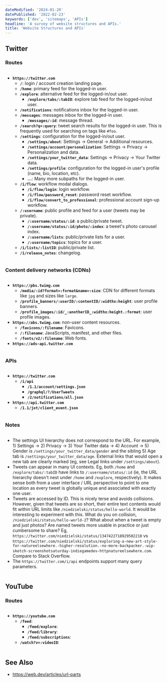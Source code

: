 ```yaml
---
dateModified: '2024-01-20'
datePublished: '2022-02-23'
keywords: ['dev', 'sitemaps', 'APIs']
headline: 'A survey of website structures and APIs.'
title: 'Website Structures and APIs'
---
```


## Twitter

### Routes

<div style='column-span: all'>

- **`https://twitter.com`**
  - **`/`**: login / account creation landing page.
  - **`/home`**: primary feed for the logged-in user.
  - **`/explore`**: alternative feed for the logged-in/out user.
    - **`/explore/tabs/:tabID`**: explore tab feed for the logged-in/out user.
  - **`/notifications`**: notifications inbox for the logged-in user.
  - **`/messages`**: messages inbox for the logged-in user.
    - **`/messages/:id`**: message thread.
  - **`/search?q=:query`**: tweet search results for the logged-in user. This is
    frequently used for searching on tags like `#foo`.
  - **`/settings`**: configuration for the logged-in/out user.
    - **`/settings/about`**: Settings → General → Additional resources.
    - **`/settings/account/personalization`**: Settings → Privacy →
      Personalization and data.
    - **`/settings/your_twitter_data`**: Settings → Privacy → Your Twitter data.
    - **`/settings/profile`**: configuration for the logged-in user's profile
      (name, bio, location, etc).
    - **…**: Many more subpaths for the logged-in user.
  - **`/i/flow`**: workflow modal dialogs.
    - **`/i/flow/login`**: login workflow.
    - **`/i/flow/password_reset`**: password reset workflow.
    - **`/i/flow/convert_to_professional`**: professional account sign-up
      workflow.
  - **`/:username`**: public profile and feed for a user (tweets may be
    private).
    - **`/:username/status/:id`**: a public/private tweet.
    - **`/:username/status/:id/photo/:index`**: a tweet's photo carousel index.
    - **`/:username/lists`**: public/private lists for a user.
    - **`/:username/topics`**: topics for a user.
  - **`/i/lists/:listID`**: public/private list.
  - **`/i/release_notes`**: changelog.

</div>

### Content delivery networks (CDNs)

<div style='column-span: all'>

- **`https://pbs.twimg.com`**
  - **`/media/:id?format=:format&name=:size`**: CDN for different formats like
    `jpg` and sizes like `large`.
  - **`/profile_banners/:userID/:contentID/:widthx:height`**: user profile
    banners.
  - **`/profile_images/:id/_:anotherID_:widthx:height.:format`**: user profile
    images.
- **`https://abs.twimg.com`**: non-user content resources.
  - **`/favicons/:filename`**: Favicons.
  - **`/:filename`**: JavaScripts, manifest, and other files.
  - **`/fonts/v2/:filename`**: Web fonts.
- **`https://ads-api.twitter.com`**

</div>

### APIs

<div style='column-span: all'>

- **`https://twitter.com`**
  - **`/i/api`**
    - **`/1.1/account/settings.json`**
    - **`/graphql/?/UserTweets`**
    - **`/2/notifications/all.json`**
- **`https://api.twitter.com`**
  - **`/1.1/jot/client_event.json`**

</div>

### Notes

<div style='column-span: all'>

- The settings UI hierarchy does not correspond to the URL. For example, 1)
  Settings → 2) Privacy → 3) Your Twitter data → 4) Account → 5) Gender is
  `/settings/your_twitter_data/gender` and the sibling 5) Age tab is
  `/settings/your_twitter_data/age`. External links that would open a new tab
  are clearly marked (eg, see Legal links under `/settings/about`).
- Tweets can appear in many UI contexts. Eg, both `/home` and
  `/explore/tabs/:tabID` have links to `/:username/status/:id` (ie, the URL
  hierarchy doesn't nest under `/home` and `/explore`, respectively). It makes
  sense both from a user interface / URL perspective to point to one location as
  every tweet is globally unique and associated with exactly one user.
- Tweets are accessed by ID. This is nicely terse and avoids collisions.
  However, given that tweets are so short, their entire text contents would fit
  within URL limits like `/niedzielski/status/hello-world`. It would be
  interesting to experiment with this. What do you on collision,
  `/niedzielski/status/hello-world-2`? What about when a tweet is empty and just
  photos? Are named tweets more usable in practice or just cumbersome to share?
  Eg, `https://twitter.com/niedzielski/status/1347422718929502210` vs
  `https://twitter.com/niedzielski/status/exploring-a-new-art-style-for-natureelsewhere.-higher-resolution.-no-more-backpacker.-wip-sketch-screenshotsaturday-indiegamedev-httpnatureelsewhere.com`.
  Compare to Stack Overflow.
- The `https://twitter.com/i/api` endpoints support many query parameters.

</div>

## YouTube

### Routes

<div style='column-span: all'>

- **`https://youtube.com`**
  - **`/feed`**:
    - **`/feed/explore`**:
    - **`/feed/library`**:
    - **`/feed/subscriptions`**:
  - **`/watch?v=:videoID`**:

</div>

## See Also

- https://web.dev/articles/url-parts
